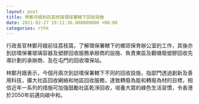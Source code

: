 ```yaml
---
layout: post
title: 林鄭月娥到訪荔枝窩環保署轄下回收設施
date: 2021-02-27 19:11:36.000000000 +08:00
categories: rthk
---
```


行政長官林鄭月娥前往荔枝窩，了解環保署轄下的鄉郊保育辦公室的工作，其後亦到訪環保署玻璃容器及塑膠回收服務承辦商的設施、負責東區及觀塘廢塑膠回收先導計劃的承辦商、及在屯門的回收環保站。

林鄭月娥表示，今個月兩次到訪環保署轄下不同的回收設施，指部門透過創新及善用科技，擴大社區回收網絡和地區回收服務，達致轉廢為能和轉廢為材的目標，相信近年一系列的措施可加強鼓勵社區乾淨回收，培養大眾的綠色生活習慣，令香港於2050年前邁向碳中和。
